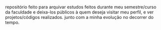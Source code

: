 repositório feito para arquivar estudos feitos durante meu semestre/curso da faculdade e deixa-los públicos à quem deseja visitar meu perfil, e ver projetos/códigos realizados. junto com a minha evolução no decorrer do tempo.
